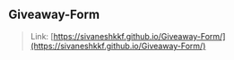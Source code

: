 ## Giveaway-Form

> Link: [https://sivaneshkkf.github.io/Giveaway-Form/](https://sivaneshkkf.github.io/Giveaway-Form/)